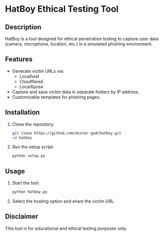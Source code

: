 # HatBoy Ethical Testing Tool

## Description
HatBoy is a tool designed for ethical penetration testing to capture user data (camera, microphone, location, etc.) in a simulated phishing environment.

## Features
- Generate victim URLs via:
  - Localhost
  - Cloudflared
  - LocalXpose
- Capture and save victim data in separate folders by IP address.
- Customizable templates for phishing pages.

## Installation
1. Clone the repository:
   ```bash
   git clone https://github.com/mister-god/hatboy.git
   cd hatboy
   ```
2. Run the setup script:
   ```bash
   python setup.py
   ```

## Usage
1. Start the tool:
   ```bash
   python hatboy.py
   ```
2. Select the hosting option and share the victim URL.

## Disclaimer
This tool is for educational and ethical testing purposes only.

